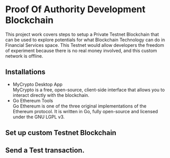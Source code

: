 # Proof Of Authority Development Blockchain
This project work covers steps to setup a Private Testnet Blockchain that can be used to explore potentials for what Blockchain Technology can do in Financial Services space. This Testnet would allow developers the freedom of experiment because there is no real money involved, and this custom network is offline.

## Installations
- MyCrypto Desktop App  
MyCrypto is a free, open-source, client-side interface that allows you to interact directly with the blockchain.
- Go Ethereum Tools  
Go Ethereum is one of the three original implementations of the Ethereum protocol. It is written in Go, fully open-source and licensed under the GNU LGPL v3.

## Set up custom Testnet Blockchain 


## Send a Test transaction.
